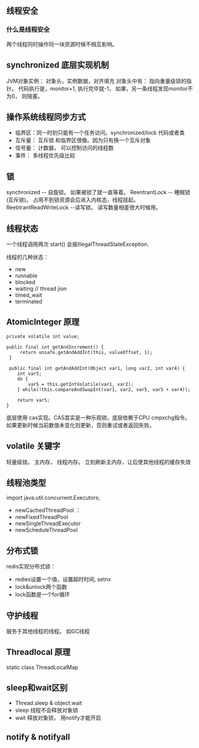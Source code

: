 ## 线程安全
### 什么是线程安全
两个线程同时操作同一块资源时候不相互影响。

## synchronized 底层实现机制
JVM对象实例： 对象头，实例数据，对齐填充
对象头中有： 指向重量级锁的指针。
代码执行是，monitor+1, 执行完毕就-1， 如果，另一条线程发现monitor不为0， 则阻塞。

## 操作系统线程同步方式
- 临界区：同一时刻只能有一个任务访问。synchronized/lock 代码或者类
- 互斥量： 互斥锁.和临界区很像。因为只有换一个互斥对象
- 信号量： 计数器， 可以控制访问的线程数
- 事件： 多线程优先级比较

## 锁
synchronized -- 自旋锁。 如果被锁了就一直等着。
ReentrantLock -- 睡眠锁(互斥锁)。 占用不到锁资源会后进入内核态，线程挂起。
ReebtrantReadWriteLock --读写锁。 读写数量相差很大时候用。

## 线程状态
一个线程调用两次 start() 会报IllegalThreadStateException.

线程的几种状态：
- new
- runnable
- blocked
- waiting  // thread jion
- timed_wait
- terminated

## AtomicInteger 原理

```
private volatile int value;

public final int getAndIncrement() {
     return unsafe.getAndAddInt(this, valueOffset, 1);
 }

 public final int getAndAddInt(Object var1, long var2, int var4) {
    int var5;
    do {
        var5 = this.getIntVolatile(var1, var2);
    } while(!this.compareAndSwapInt(var1, var2, var5, var5 + var4));

    return var5;
}
```
底层使用 cas实现。CAS其实是一种乐观锁。底层依赖于CPU cmpxchg指令。
如果更新时候当前数值未变化则更新，否则重试或者返回失败。

## volatile 关键字
轻量级锁。 主内存， 线程内存。 立刻刷新主内存，让后使其他线程的缓存失效
## 线程池类型
import java.util.concurrent.Executors;
- newCachedThreadPool ：
- newFixedThreadPool
- newSingleThreadExecutor
- newScheduleThreadPool

## 分布式锁
redis实现分布式锁：
- redies设置一个值，设置超时时间, setnx
- lock&unlock两个函数
- lock函数是一个for循环

## 守护线程
服务于其他线程的线程。 如GC线程

## Threadlocal 原理
static class ThreadLocalMap

## sleep和wait区别
- Thread.sleep  & object.wait
- sleep 线程不会释放对象锁
- wait 释放对象锁， 用notify才能开启

## notify & notifyall
